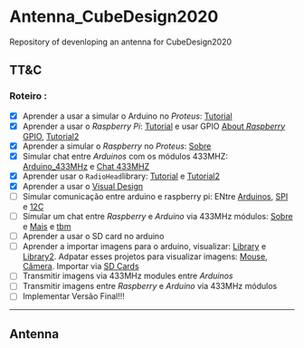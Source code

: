 # Antenna_CubeDesign2020

Repository of devenloping an antenna for CubeDesign2020


## TT&C

### Roteiro :

 - [x] Aprender a usar a simular o Arduino no *Proteus*: [Tutorial](https://www.youtube.com/playlist?list=PLUg-RvBnK2zaHDeWkeXDkz20sXLry8oVH)
 - [x] Aprender a usar o *Raspberry Pi*: [Tutorial](https://www.youtube.com/watch?v=RpseX2ylEuw&list=PLQVvvaa0QuDesV8WWHLLXW_avmTzHmJLv&index=2&t=29s) e usar  GPIO
 [About *Raspberry* GPIO](https://www.youtube.com/watch?v=tQEmtbaO2GY), [Tutorial2](https://www.youtube.com/playlist?list=PLNnwglGGYoTvy37TSGFlv-aFkpg7owWrE)
 - [x] Aprender a simular o *Raspberry* no *Proteus*: [Sobre](https://www.youtube.com/watch?v=PSp7XxqS8S4)
 - [x] Simular chat entre *Arduinos* com os módulos 433MHZ: [Arduino_433MHz](https://www.youtube.com/watch?v=qIHIr61Yb10) e [Chat 433MHZ](https://www.youtube.com/watch?v=PCslmzSDMmA)
 - [x] Aprender usar o `RadioHead`library: [Tutorial](https://www.digikey.com/en/maker/blogs/2019/how-to-wirelessly-transmit-data-on-arduino) e [Tutorial2](https://dronebotworkshop.com/433mhz-rf-modules-arduino/)
 - [x] Aprender a usar o [Visual Design](https://www.youtube.com/playlist?list=PLXLOTYmVieaJH7-OCWccmdiWgGHp7-vnW)
 - [ ] Simular comunicação entre arduino e raspberry pi: ENtre [Arduinos](https://www.youtube.com/watch?v=lb78DNIh6PU), [SPI](https://roboticsbackend.com/raspberry-pi-master-arduino-uno-slave-spi-communication-with-wiringpi/) e [12C](https://www.bluetin.io/interfacing/i2c-connect-raspberry-pi-arduino/)
 - [ ] Simular um chat entre *Raspberry* e *Arduino* via 433MHz módulos: [Sobre](https://magpi.raspberrypi.org/articles/build-433mhz-radio-chat-device) e [Mais](https://www.piddlerintheroot.com/rf-433-mhz/) e [tbm](https://github.com/mrpjevans/rfchat)
 - [ ] Aprender a usar o SD card no arduino
 - [ ] Aprender a importar imagens para o arduino, visualizar: [Library](https://learn.adafruit.com/adafruit-gfx-graphics-library/loading-images) e [Library2](https://www.arduino.cc/en/Reference/TFTLoadImage). Adpatar esses projetos para visualizar imagens:
 [Mouse](http://frenki.net/2013/12/convert-optical-mouse-into-arduino-web-camera/), [Câmera](https://www.youtube.com/playlist?list=PLVilroPGLJaesaS5mP93i0goPck2JK-O4).
 Importar via [SD Cards](https://www.youtube.com/watch?v=XTPi3sqK6SM)
 - [ ] Transmitir imagens via 433MHz modules entre *Arduinos*
 - [ ] Transmitir imagens entre *Raspberry* e *Arduino* via 433MHz módulos
 - [ ] Implementar Versão Final!!!
 
 ---
 
 ## Antenna
